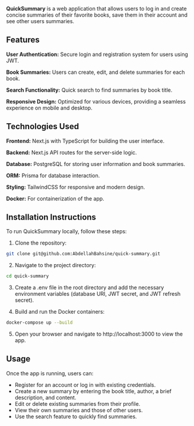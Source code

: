 **QuickSummary** is a web application that allows users to log in and create concise summaries of their favorite books, save them in their account and see other users summaries.

## Features

**User Authentication:** Secure login and registration system for users using JWT.

**Book Summaries:** Users can create, edit, and delete summaries for each book.

**Search Functionality:** Quick search to find summaries by book title.

**Responsive Design:** Optimized for various devices, providing a seamless experience on mobile and desktop.

## Technologies Used

**Frontend:** Next.js with TypeScript for building the user interface.

**Backend:** Next.js API routes for the server-side logic.

**Database:** PostgreSQL for storing user information and book summaries.

**ORM:** Prisma for database interaction.

**Styling:** TailwindCSS for responsive and modern design.

**Docker:** For containerization of the app.

## Installation Instructions
To run QuickSummary locally, follow these steps:

1. Clone the repository:
```bash
git clone git@github.com:AbdellahBahsine/quick-summary.git
```

2. Navigate to the project directory:
```bash
cd quick-summary
```
3. Create a .env file in the root directory and add the necessary environment variables (database URI, JWT secret, and JWT refresh secret).

4. Build and run the Docker containers:
```bash
docker-compose up --build
```

5. Open your browser and navigate to http://localhost:3000 to view the app.

## Usage

Once the app is running, users can:

- Register for an account or log in with existing credentials.
- Create a new summary by entering the book title, author, a brief description, and content.
- Edit or delete existing summaries from their profile.
- View their own summaries and those of other users.
- Use the search feature to quickly find summaries.
